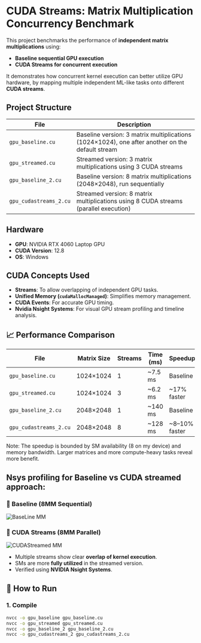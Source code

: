 # CUDA Streams: Matrix Multiplication Concurrency Benchmark

This project benchmarks the performance of **independent matrix multiplications** using:

- **Baseline sequential GPU execution**
- **CUDA Streams for concurrent execution**

It demonstrates how concurrent kernel execution can better utilize GPU hardware, by mapping multiple independent ML-like tasks onto different **CUDA streams**.

## Project Structure

| File                      | Description                                    |
|---------------------------|------------------------------------------------|
| `gpu_baseline.cu`         | Baseline version: 3 matrix multiplications (1024×1024), one after another on the default stream |
| `gpu_streamed.cu`         | Streamed version: 3 matrix multiplications using 3 CUDA streams |
| `gpu_baseline_2.cu`       | Baseline version: 8 matrix multiplications (2048×2048), run sequentially |
| `gpu_cudastreams_2.cu`    | Streamed version: 8 matrix multiplications using 8 CUDA streams (parallel execution) |

## Hardware

- **GPU**: NVIDIA RTX 4060 Laptop GPU
- **CUDA Version**: 12.8
- **OS**: Windows


## CUDA Concepts Used

- **Streams**: To allow overlapping of independent GPU tasks.
- **Unified Memory (`cudaMallocManaged`)**: Simplifies memory management.
- **CUDA Events**: For accurate GPU timing.
- **Nvidia Nsight Systems**: For visual GPU stream profiling and timeline analysis.

## 📈 Performance Comparison

| File                         | Matrix Size | Streams | Time (ms) | Speedup      |
|------------------------------|-------------|---------|-----------|--------------|
| `gpu_baseline.cu`            | 1024×1024   | 1       | ~7.5 ms   | Baseline     |
| `gpu_streamed.cu`            | 1024×1024   | 3       | ~6.2 ms   | ~17% faster  |
| `gpu_baseline_2.cu`          | 2048×2048   | 1       | ~140 ms   | Baseline     |
| `gpu_cudastreams_2.cu`       | 2048×2048   | 8       | ~128 ms   | ~8–10% faster|

Note: The speedup is bounded by SM availability (8 on my device) and memory bandwidth. Larger matrices and more compute-heavy tasks reveal more benefit.


## Nsys profiling for Baseline vs CUDA streamed approach:

### 🔹 Baseline (8MM Sequential)
![BaseLine MM](https://github.com/user-attachments/assets/8c2788dd-266b-4825-b18f-46d7d58f0e92)

### 🔸 CUDA Streams (8MM Parallel)
![CUDAStreamed MM](https://github.com/user-attachments/assets/cf62eea8-2923-4247-a14a-002411755f88)

- Multiple streams show clear **overlap of kernel execution**.
- SMs are more **fully utilized** in the streamed version.
- Verified using **NVIDIA Nsight Systems**.


## 📌 How to Run

### 1. Compile
```bash
nvcc -o gpu_baseline gpu_baseline.cu
nvcc -o gpu_streamed gpu_streamed.cu
nvcc -o gpu_baseline_2 gpu_baseline_2.cu
nvcc -o gpu_cudastreams_2 gpu_cudastreams_2.cu
